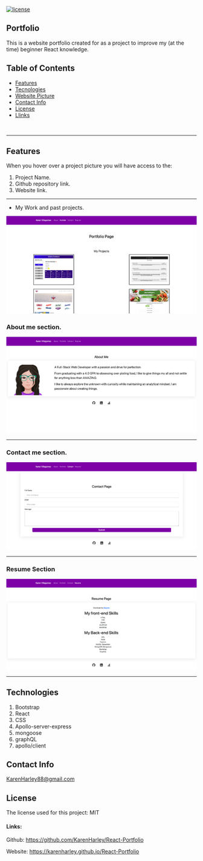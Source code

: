 [![license](https://img.shields.io/github/license/DAVFoundation/captain-n3m0.svg?style=flat-square)](https://github.com/DAVFoundation/captain-n3m0/blob/master/LICENSE)

## Portfolio

This is a website portfolio created for as a project to improve my (at the time) beginner React knowledge.

## Table of Contents

- [Features](#features)
- [Tecnologies](#tecnologies)
- [Website Picture](#weather-dashboard-page)
- [Contact Info](#contact-info)
- [License](#license)
- [Llinks](#links)
  
<br/>

---
## Features

When you hover over a project picture you will have access to the:
1. Project Name.
2. Github repository link.
3. Website link.

---

- My Work and past projects.

![Picture work section](pics/portfolio.png)
### About me section.

![Picture of About me section](pics/aboutMe.png)

---

### Contact me section.

![Picture of contact me section](pics/contact.png)

---

### Resume Section

![Picture of website intro](pics/resume.png)

---
## Technologies

1. Bootstrap
2. React
3. CSS
4. Apollo-server-express
5. mongoose
6. graphQL
7. apollo/client

## Contact Info 

KarenHarley88@gmail.com

## License

The license used for this project: MIT

#### Links:

Github:
https://github.com/KarenHarley/React-Portfolio

Website:
https://karenharley.github.io/React-Portfolio


